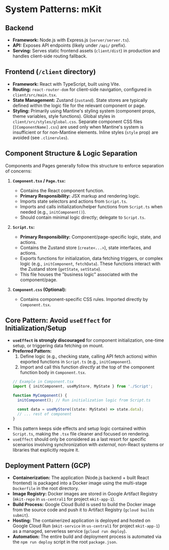 # System Patterns: mKit

## Backend

-   **Framework:** Node.js with Express.js (`server/server.ts`).
-   **API:** Exposes API endpoints (likely under `/api/` prefix).
-   **Serving:** Serves static frontend assets (`client/dist`) in production and handles client-side routing fallback.

## Frontend (`/client` directory)

-   **Framework:** React with TypeScript, built using Vite.
-   **Routing:** `react-router-dom` for client-side navigation, configured in `client/src/main.tsx`.
-   **State Management:** Zustand (`zustand`). State stores are typically defined within the logic file for the relevant component or page.
-   **Styling:** Primarily using Mantine's styling system (component props, theme variables, style functions). Global styles in `client/src/styles/global.css`. Separate component CSS files (`[ComponentName].css`) are used only when Mantine's system is insufficient or for non-Mantine elements. Inline styles (`style` prop) are avoided (see `.clinerules`).

## Component Structure & Logic Separation

Components and Pages generally follow this structure to enforce separation of concerns:

1.  **`Component.tsx` / `Page.tsx`:**
    *   Contains the React component function.
    *   **Primary Responsibility:** JSX markup and rendering logic.
    *   Imports state selectors and actions from `Script.ts`.
    *   Imports and calls initialization/helper functions from `Script.ts` when needed (e.g., `initComponent()`).
    *   Should contain minimal logic directly; delegate to `Script.ts`.

2.  **`Script.ts`:**
    *   **Primary Responsibility:** Component/page-specific logic, state, and actions.
    *   Contains the Zustand store (`create<...>`), state interfaces, and actions.
    *   Exports functions for initialization, data fetching triggers, or complex logic (e.g., `initComponent`, `fetchData`). These functions interact with the Zustand store (`getState`, `setState`).
    *   This file houses the "business logic" associated with the component/page.

3.  **`Component.css` (Optional):**
    *   Contains component-specific CSS rules. Imported directly by `Component.tsx`.

## Core Pattern: Avoid `useEffect` for Initialization/Setup

-   **`useEffect` is strongly discouraged** for component initialization, one-time setup, or triggering data fetching on mount.
-   **Preferred Pattern:**
    1.  Define logic (e.g., checking state, calling API fetch actions) within exported functions in `Script.ts` (e.g., `initComponent`).
    2.  Import and call this function *directly* at the top of the component function body in `Component.tsx`.
    ```typescript
    // Example in Component.tsx
    import { initComponent, useMyStore, MyState } from './Script';

    function MyComponent() {
      initComponent(); // Run initialization logic from Script.ts

      const data = useMyStore((state: MyState) => state.data);
      // ... rest of component
    }
    ```
-   This pattern keeps side effects and setup logic contained within `Script.ts`, making the `.tsx` file cleaner and focused on rendering.
-   `useEffect` should only be considered as a last resort for specific scenarios involving synchronization with *external*, non-React systems or libraries that explicitly require it.

## Deployment Pattern (GCP)

-   **Containerization:** The application (Node.js backend + built React frontend) is packaged into a Docker image using the multi-stage `Dockerfile` in the root directory.
-   **Image Registry:** Docker images are stored in Google Artifact Registry (`mkit-repo` in `us-central1` for project `mkit-app-1`).
-   **Build Process:** Google Cloud Build is used to build the Docker image from the source code and push it to Artifact Registry (`gcloud builds submit`).
-   **Hosting:** The containerized application is deployed and hosted on Google Cloud Run (`mkit-service` in `us-central1` for project `mkit-app-1`) as a managed, serverless service (`gcloud run deploy`).
-   **Automation:** The entire build and deployment process is automated via the `npm run deploy` script in the root `package.json`.
